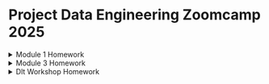 # Project Data Engineering Zoomcamp 2025

<details>
  <summary>Module 1 Homework</summary>

## Module 1 Docker & SQL

**Question 1. Understanding docker first run**

        docker run -it python:3.12.8 bash
        pip --version

**Prepare Postgres**

>The file import_data.jpynb in the repo records this part of the homework.
>The csv data files were directly downloaded from the webpage.
    
**Question 3. Trip Segmentation Count**

* Up to 1 mile
        
        SELECT count(*)
        FROM green_taxi
        WHERE lpep_pickup_datetime >= '2019-10-01'
        AND lpep_pickup_datetime < '2019-11-01'
        AND trip_distance <=1;

* In between 1 (exclusive) and 3 miles (inclusive)
  
        SELECT count(*)
        FROM green_taxi
        WHERE lpep_pickup_datetime >= '2019-10-01'
        AND lpep_pickup_datetime < '2019-11-01'
        AND trip_distance > 1 
        AND trip_distance <= 3;

* In between 3 (exclusive) and 7 miles (inclusive)

        SELECT count(*)
        FROM green_taxi
        WHERE lpep_pickup_datetime >= '2019-10-01'
        AND lpep_pickup_datetime < '2019-11-01'
        AND trip_distance > 3
        AND trip_distance <= 7;

* In between 7 (exclusive) and 10 miles (inclusive)

        SELECT count(*)
        FROM green_taxi
        WHERE lpep_pickup_datetime >= '2019-10-01'
        AND lpep_pickup_datetime < '2019-11-01'
        AND trip_distance > 7
        AND trip_distance <= 10;

* Over 10 miles

        SELECT count(*)
        FROM green_taxi
        WHERE lpep_pickup_datetime >= '2019-10-01'
        AND lpep_pickup_datetime < '2019-11-01'
        AND trip_distance > 10;

**Question 4. Longest trip for each day**

    SELECT lpep_pickup_datetime
    FROM green_taxi
    ORDER BY trip_distance DESC
    LIMIT 1;

**Question 5. Three biggest pickup zones**

    SELECT "Zone"
    FROM taxi_zone tz
    JOIN (
        SELECT sum(total_amount) sa,"PULocationID"
        FROM green_taxi gt
        WHERE DATE(lpep_pickup_datetime) = '2019-10-18'
        GROIP BY 2
    ) t1
    OM tz."LocationID" = t1."PULocationID"
    WHERE t1.sa > 13000;

**Question 6. Largest tip**

    SELECT gt.lpep_pickup_datetime, tip_amount, zpu.    "Zone" as pickup_zone, zdo."Zone"  as dropoff_zone
    FROM green_taxi gt
    JOIN taxi_zone zpu 
    ON gt."PULocationID" = zpu."LocationID"
    JOIN taxi_zone zdo 
    ON gt."DOLocationID" = zdo."LocationID"
    WHERE gt.lpep_pickup_datetime >= '2019-10-01'
    AND gt.lpep_pickup_datetime < '2019-11-01'
    AND zpu."Zone" = 'East Harlem North'
    ORDER BY tip_amount DESC
    LIMIT 1;

</details>
<details>
  <summary>Module 3 Homework</summary>

## Module 3 Data Warehouse and BigQuery

**Preparation 1: Data upload to GCP**
>Used Kestra(myflow_GCP_upload.yaml) to download data from NY Taxi website and then upload them to GCP, one month after another manually. 

**Preparation 2:Set up BigQuery**

    CREATE OR REPLACE EXTERNAL TABLE `dezoomcamp2025-448509.dezoomamp_dataset03.yellow_tripdata_2024_external`
    OPTIONS (
        format = 'PARQUET',
        uris = ['gs://dezoomcamp2025-448509-bucket03/*.parquet']
    );

    CREATE TABLE `dezoomcamp2025-448509.dezoomamp_dataset03.yellow_tripdata_2024` AS
    SELECT * FROM `dezoomcamp2025-448509.dezoomamp_dataset03.yellow_tripdata_2024_external`;

**Question 1: What is count of records for the 2024 Yellow Taxi Data?**
>Checked "DETAILS" page of the yellow_tripdata_2024 table, which was created in Preparation 2.

**Question 2: Write a query to count the distinct number of PULocationIDs for the entire dataset on both the tables.What is the estimated amount of data that will be read when this query is executed on the External Table and the Table?**

    SELECT DISTINCT PULocationID from dezoomamp_dataset03.yellow_tripdata_2024_external;

    SELECT DISTINCT PULocationID from dezoomamp_dataset03.yellow_tripdata_2024;

**Question 3: Write a query to retrieve the PULocationID from the table (not the external table) in BigQuery. Now write a query to retrieve the PULocationID and DOLocationID on the same table. Why are the estimated number of Bytes different?**

    SELECT PULocationID from dezoomamp_dataset03.yellow_tripdata_2024;

    SELECT PULocationID, DOLocationID from dezoomamp_dataset03.yellow_tripdata_2024;

**Question 4: How many records have a fare_amount of 0?**

    SELECT count(*) FROM dezoomamp_dataset03.yellow_tripdata_2024
    WHERE fare_amount = 0;

**Question 5: What is the best strategy to make an optimized table in Big Query if your query will always filter based on tpep_dropoff_datetime and order the results by VendorID (Create a new table with this strategy)**

    CREATE OR REPLACE TABLE `dezoomcamp2025-448509.dezoomamp_dataset03.yellow_tripdata_2024_pandc`
    PARTITION BY DATE(tpep_dropoff_datetime)
    CLUSTER BY VendorID
    AS
        SELECT * FROM `dezoomamp_dataset03.yellow_tripdata_2024`;


**Question 6: Write a query to retrieve the distinct VendorIDs between tpep_dropoff_datetime 2024-03-01 and 2024-03-15 (inclusive)**

    SELECT DISTINCT VendorID
    FROM `dezoomamp_dataset03.yellow_tripdata_2024`
    WHERE tpep_dropoff_datetime BETWEEN '2024-03-01' AND '2024-03-15';

    SELECT DISTINCT VendorID
    FROM `dezoomamp_dataset03.yellow_tripdata_2024_pandc`
    WHERE tpep_dropoff_datetime BETWEEN '2024-03-01' AND '2024-03-15';

**Question 9: Write a SELECT count(*) query FROM the materialized table you created. How many bytes does it estimate will be read? Why?**

    SELECT count(*) 
    FROM `dezoomamp_dataset03.yellow_tripdata_2024`;
>When querying the whole unpartitioned and unclustered table, the estimated bytes being processed is 0 Byte. Because the same as in question 1, BigQuery can simply use the row counts of the whole table recorded in DETAILS page of the table.

    SELECT count(*) 
    FROM `dezoomamp_dataset03.yellow_tripdata_2024_pandc`
    WHERE tpep_dropoff_datetime BETWEEN '2024-03-01' AND '2024-03-15';
>When querying the partitioned table and filering based on the column that is used for partioning, the Byte estimation that will be processed could drop drastically, i.e. In the above query, it is only 13.42MB. 

    SELECT count(*) 
    FROM `dezoomamp_dataset03.yellow_tripdata_2024_pandc`
    WHERE VendorID =1;

>When querying the partitioned and clustered table and filering based on the column that is used for clustering, the byte estimation is smaller than querying the whole table, but not by much.

</details>

<details>
  <summary>Dlt Workshop Homework</summary>

## Workshop "Data Ingestion with dlt" 
>ws_dlt_pipeline.py

</details>